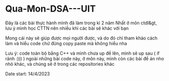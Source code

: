 # Qua-Mon-DSA---UIT

Đây là các bài thực hành mình đã làm trong kì 2 năm Nhất ở môn ctdl&gt, lưu ý mình học CTTN nên nhiều khi các bài sẽ khác với bạn

Mong cái này sẽ giúp được mọi người được, và do đó chỉ tham khảo cách làm và hiểu code chứ đừng copy paste mà không hiểu nha

Lưu ý: code toàn bộ bằng C++ và mình chưa up đề lên, mình sẽ up sau ( if rảnh :))) )
       ngoài những bài code này, ở môn này, mình còn các bài đề án nho nhỏ khác, và chúng sẽ ở trong các repositories khác

Date start: 14/4/2023
